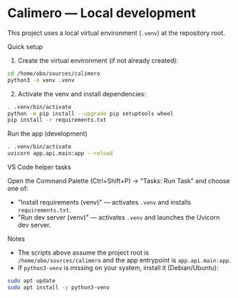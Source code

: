 # Calimero — Local development

This project uses a local virtual environment (`.venv`) at the repository root.

Quick setup

1. Create the virtual environment (if not already created):

```bash
cd /home/obo/sources/calimero
python3 -m venv .venv
```

2. Activate the venv and install dependencies:

```bash
. .venv/bin/activate
python -m pip install --upgrade pip setuptools wheel
pip install -r requirements.txt
```

Run the app (development)

```bash
. .venv/bin/activate
uvicorn app.api.main:app --reload
```

VS Code helper tasks

Open the Command Palette (Ctrl+Shift+P) -> "Tasks: Run Task" and choose one of:

- "Install requirements (venv)" — activates `.venv` and installs `requirements.txt`.
- "Run dev server (venv)" — activates `.venv` and launches the Uvicorn dev server.

Notes
- The scripts above assume the project root is `/home/obo/sources/calimero` and the app entrypoint is `app.api.main:app`.
- If `python3-venv` is missing on your system, install it (Debian/Ubuntu):

```bash
sudo apt update
sudo apt install -y python3-venv
```
